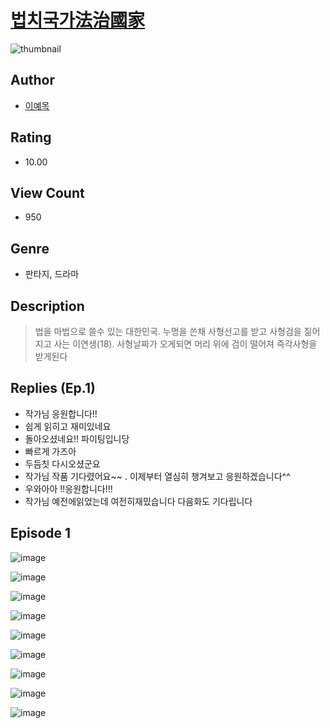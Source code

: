 # [법치국가法治國家](https://comic.naver.com/challenge/list?titleId=811309)
![thumbnail](https://image-comic.pstatic.net/user_contents_data/challenge_comic/2023/05/25/291649/upload_4123439330464577078_480x623.jpeg)

## Author
- [이예목](https://comic.naver.com/artistTitle?id=291649)

## Rating
- 10.00

## View Count
- 950

## Genre
- 판타지, 드라마

## Description
> 법을 마법으로 쓸수 있는 대한민국. 누명을 쓴채 사형선고를 받고 사형검을 짊어지고 사는 이연생(18). 사형날짜가 오게되면 머리 위에 검이 떨어져 즉각사형을 받게된다

## Replies (Ep.1)
- 작가님 응원합니다!!
- 쉽게 읽히고 재미있네요
- 돌아오셨네요!! 파이팅입니당
- 빠르게 가즈아
- 두듬칫 다시오셨군요
- 작가님 작품 기다렸어요~~ . 이제부터 열심히 챙겨보고 응원하겠습니다^^
- 우와아아 !!응원합니다!!!
- 작가님 예전에읽었는데 여전히재밌습니다 다음화도 기다립니다

## Episode 1
![image](https://image-comic.pstatic.net/user_contents_data/challenge_comic/2023/05/26/291649/upload_3834875797189124966.jpeg)

![image](https://image-comic.pstatic.net/user_contents_data/challenge_comic/2023/05/26/291649/upload_4135767023948412002.jpeg)

![image](https://image-comic.pstatic.net/user_contents_data/challenge_comic/2023/05/26/291649/upload_7003205414111162935.jpeg)

![image](https://image-comic.pstatic.net/user_contents_data/challenge_comic/2023/05/25/291649/upload_3835155250041730146.jpeg)

![image](https://image-comic.pstatic.net/user_contents_data/challenge_comic/2023/05/27/291649/upload_3904955339746981172.jpeg)

![image](https://image-comic.pstatic.net/user_contents_data/challenge_comic/2023/05/27/291649/upload_3905237918631082083.jpeg)

![image](https://image-comic.pstatic.net/user_contents_data/challenge_comic/2023/05/25/291649/upload_7220506471198634593.jpeg)

![image](https://image-comic.pstatic.net/user_contents_data/challenge_comic/2023/05/26/291649/upload_7005122949491601716.jpeg)

![image](https://image-comic.pstatic.net/user_contents_data/challenge_comic/2023/05/26/291649/upload_4134693896321000242.jpeg)

